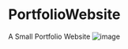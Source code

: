 # PortfolioWebsite
A Small Portfolio Website
![image](https://github.com/zblutrot/PortfolioWebsite/assets/116888863/e56992a4-3f4b-4f5b-a797-c3dbca615b6e)
